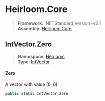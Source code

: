 # Heirloom.Core

> **Framework**: .NETStandard,Version=v2.1  
> **Assembly**: [Heirloom.Core][0]  

## IntVector.Zero

> **Namespace**: [Heirloom][0]  
> **Type**: [IntVector][1]  

#### Zero

A vector with value (0, 0).

```cs
public static IntVector Zero
```

[0]: ../Heirloom.Core.md
[1]: Heirloom.IntVector.md

